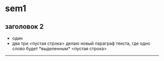 # sem1
## заголовок 2

* один
* два три
<пустая строка>
делаю новый параграф текста, где одно слово будет \*выделенным\* 
<пустая строка>
***
